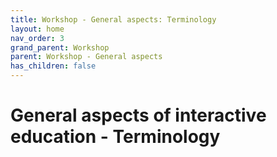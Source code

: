```yaml
---
title: Workshop - General aspects: Terminology
layout: home
nav_order: 3
grand_parent: Workshop
parent: Workshop - General aspects
has_children: false
---
```


# General aspects of interactive education - Terminology